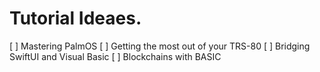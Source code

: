 # Tutorial Ideaes.

[ ] Mastering PalmOS
[ ] Getting the most out of your TRS-80
[ ] Bridging SwiftUI and Visual Basic
[ ] Blockchains with BASIC
